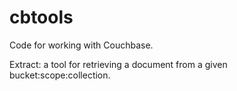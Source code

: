 # cbtools
Code for working with Couchbase.

Extract: a tool for retrieving a document from a given bucket:scope:collection.
